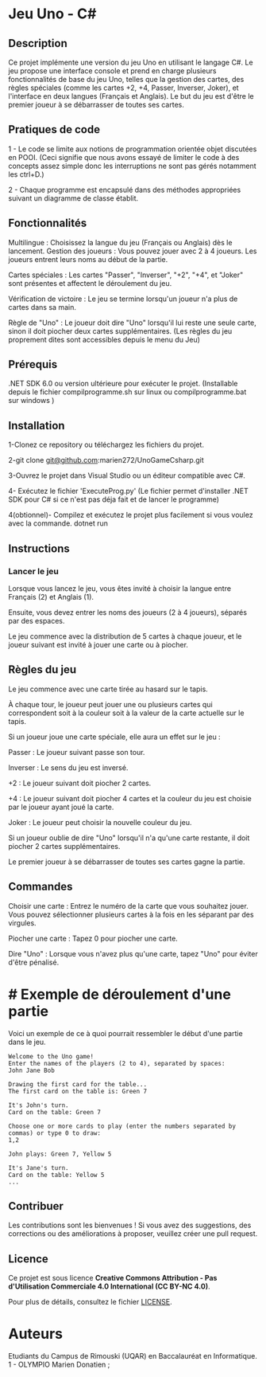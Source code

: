 # Jeu Uno - C#

## Description

Ce projet implémente une version du jeu Uno en utilisant le langage C#. Le jeu propose une interface console et prend en charge plusieurs fonctionnalités de base du jeu Uno, telles que la gestion des cartes, des règles spéciales (comme les cartes +2, +4, Passer, Inverser, Joker), et l'interface en deux langues (Français et Anglais). Le but du jeu est d'être le premier joueur à se débarrasser de toutes ses cartes.

## Pratiques de code

 1 - Le code se limite aux notions de programmation orientée objet discutées en POOI.
    (Ceci signifie que nous avons essayé de limiter le code à des concepts assez simple donc les   interruptions ne sont pas gérés notamment les ctrl+D.)
 
 2 - Chaque programme est encapsulé dans des méthodes appropriées suivant un diagramme de classe établit.

## Fonctionnalités

Multilingue         : Choisissez la langue du jeu (Français ou Anglais) dès le lancement.
    Gestion des joueurs : Vous pouvez jouer avec 2 à 4 joueurs. Les joueurs entrent leurs noms au début de la partie.
    
   Cartes spéciales    : Les cartes "Passer", "Inverser", "+2", "+4", et "Joker" sont présentes et affectent le déroulement du jeu.
    
   Vérification de victoire : Le jeu se termine lorsqu'un joueur n'a plus de cartes dans sa main.
    
   Règle de "Uno"      : Le joueur doit dire "Uno" lorsqu'il lui reste une seule carte, sinon il doit piocher deux cartes supplémentaires. 
    (Les règles du jeu proprement dites sont accessibles depuis le menu du Jeu)

## Prérequis

.NET SDK 6.0 ou version ultérieure pour exécuter le projet.
      (Installable depuis le fichier compilprogramme.sh sur linux
                                ou
                    compilprogramme.bat sur windows  )

## Installation

 1-Clonez ce repository ou téléchargez les fichiers du projet.
    
   2-git clone git@github.com:marien272/UnoGameCsharp.git
   
   3-Ouvrez le projet dans Visual Studio ou un éditeur compatible avec C#.
    
   4- Exécutez le fichier 'ExecuteProg.py' (Le fichier permet d'installer
        .NET SDK pour C# si ce n'est pas déja fait et de lancer le programme)
    
   4(obtionnel)- Compilez et exécutez le projet plus facilement si vous voulez avec la commande.
        dotnet run


## Instructions
 ### Lancer le jeu

Lorsque vous lancez le jeu, vous êtes invité à choisir la langue entre Français (2) et Anglais (1).
    
   Ensuite, vous devez entrer les noms des joueurs (2 à 4 joueurs), séparés par des espaces.
    
   Le jeu commence avec la distribution de 5 cartes à chaque joueur, et le joueur suivant est invité à jouer une carte ou à piocher. 

## Règles du jeu

Le jeu commence avec une carte tirée au hasard sur le tapis.
    
   À chaque tour, le joueur peut jouer une ou plusieurs cartes qui correspondent soit à la couleur soit à la valeur de la carte actuelle sur le tapis.
    
   Si un joueur joue une carte spéciale, elle aura un effet sur le jeu :
        
   Passer : Le joueur suivant passe son tour.
    
   Inverser : Le sens du jeu est inversé.
        
   +2 : Le joueur suivant doit piocher 2 cartes.
        
  +4 : Le joueur suivant doit piocher 4 cartes et la couleur du jeu est choisie par le joueur ayant joué la carte.
        
   Joker : Le joueur peut choisir la nouvelle couleur du jeu. 
    
   Si un joueur oublie de dire "Uno" lorsqu'il n'a qu'une carte restante, il doit piocher 2 cartes supplémentaires.
    
   Le premier joueur à se débarrasser de toutes ses cartes gagne la partie. 

## Commandes

Choisir une carte : Entrez le numéro de la carte que vous souhaitez jouer. Vous pouvez sélectionner plusieurs cartes à la fois en les séparant par des virgules.
    
   Piocher une carte : Tapez 0 pour piocher une carte.
    
   Dire "Uno" : Lorsque vous n'avez plus qu'une carte, tapez "Uno" pour éviter d'être pénalisé. 

# # Exemple de déroulement d'une partie

Voici un exemple de ce à quoi pourrait ressembler le début d'une partie dans le jeu.

    Welcome to the Uno game!
    Enter the names of the players (2 to 4), separated by spaces:
    John Jane Bob

    Drawing the first card for the table...
    The first card on the table is: Green 7

    It's John's turn.
    Card on the table: Green 7

    Choose one or more cards to play (enter the numbers separated by commas) or type 0 to draw:
    1,2

    John plays: Green 7, Yellow 5

    It's Jane's turn.
    Card on the table: Yellow 5
    ...

## Contribuer

Les contributions sont les bienvenues ! Si vous avez des suggestions, des corrections ou des améliorations à proposer, veuillez créer une pull request.

## Licence
   Ce projet est sous licence **Creative Commons Attribution - Pas d'Utilisation Commerciale 4.0 International (CC BY-NC 4.0)**.

Pour plus de détails, consultez le fichier [LICENSE](./LICENSE).

# Auteurs
Etudiants du Campus de Rimouski (UQAR) en Baccalauréat en Informatique.
    1 - OLYMPIO Marien Donatien ;

